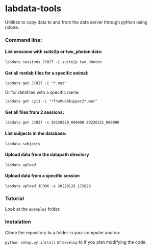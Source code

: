# labdata-tools
Utilities to copy data to and from the data server through python using rclone.

### Command line:

#### List sessions with suite2p or two_photon data:

``labdata sessions JC027 -i suite2p two_photon``

#### Get all matlab files for a specific animal:

``labdata get JC027 -i "*.mat"``

Or for datafiles with a specific name:

``labdata get cy11 -i "*TheMudSkipper2*.mat"``

#### Get all files from 2 sessions:

``labdata get JC027 -s 20220220_000000 20220221_000000``

#### List subjects in the database:

``labdata subjects``

#### Upload data from the datapath directory

``labdata upload``

#### Upload data from a specific session

``labdata upload JC066 -s 20220126_172829``

### Tutorial

Look at the ``examples`` folder.

### Instalation

Clone the repository to a folder in your computer and do:

``python setup.py install`` or ``develop`` to if you plan modifying the code.
